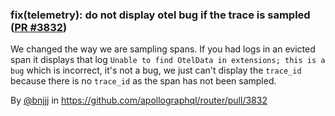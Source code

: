 ### fix(telemetry): do not display otel bug if the trace is sampled ([PR #3832](https://github.com/apollographql/router/pull/3832))

We changed the way we are sampling spans. If you had logs in an evicted span it displays that log `Unable to find OtelData in extensions; this is a bug` which is incorrect, it's not a bug, we just can't display the `trace_id` because there is no `trace_id` as the span has not been sampled.

By [@bnjjj](https://github.com/bnjjj) in https://github.com/apollographql/router/pull/3832